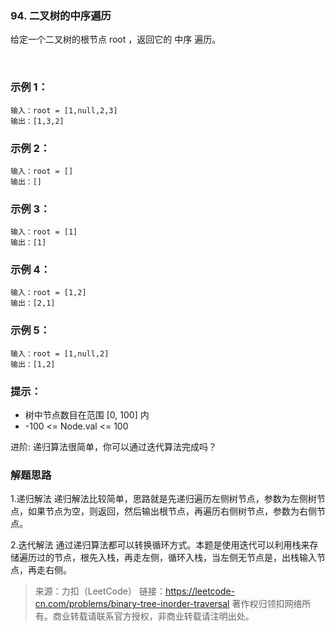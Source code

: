 ### 94. 二叉树的中序遍历

给定一个二叉树的根节点 root ，返回它的 中序 遍历。

 

### 示例 1：

```
输入：root = [1,null,2,3]
输出：[1,3,2]
```

### 示例 2：

```
输入：root = []
输出：[]
```

### 示例 3：

```
输入：root = [1]
输出：[1]
```

### 示例 4：

```
输入：root = [1,2]
输出：[2,1]
```

### 示例 5：

```
输入：root = [1,null,2]
输出：[1,2]
```
### 提示：

- 树中节点数目在范围 [0, 100] 内
- -100 <= Node.val <= 100


进阶: 递归算法很简单，你可以通过迭代算法完成吗？

### 解题思路
1.递归解法
递归解法比较简单，思路就是先递归遍历左侧树节点，参数为左侧树节点，如果节点为空，则返回，然后输出根节点，再遍历右侧树节点，参数为右侧节点。

2.迭代解法
通过递归算法都可以转换循环方式。本题是使用迭代可以利用栈来存储遍历过的节点，根先入栈，再走左侧，循环入栈，当左侧无节点是，出栈输入节点，再走右侧。

> 来源：力扣（LeetCode）
> 链接：https://leetcode-cn.com/problems/binary-tree-inorder-traversal
> 著作权归领扣网络所有。商业转载请联系官方授权，非商业转载请注明出处。